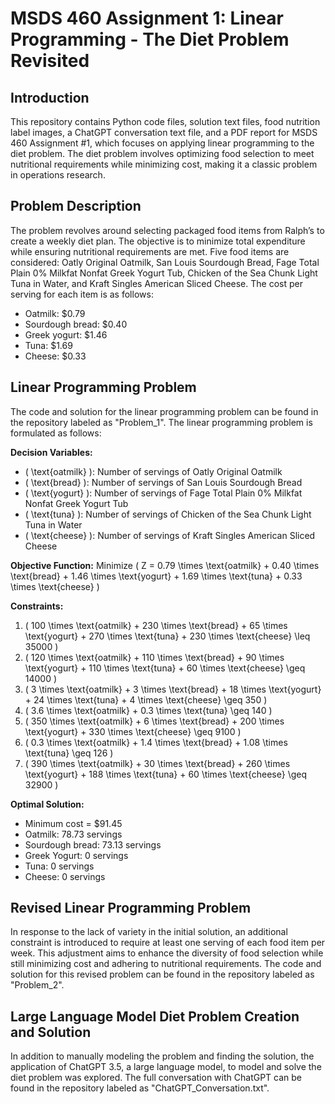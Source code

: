 # MSDS 460 Assignment 1: Linear Programming - The Diet Problem Revisited

## Introduction
This repository contains Python code files, solution text files, food nutrition label images, a ChatGPT conversation text file, and a PDF report for MSDS 460 Assignment #1, which focuses on applying linear programming to the diet problem. The diet problem involves optimizing food selection to meet nutritional requirements while minimizing cost, making it a classic problem in operations research.

## Problem Description
The problem revolves around selecting packaged food items from Ralph’s to create a weekly diet plan. The objective is to minimize total expenditure while ensuring nutritional requirements are met. Five food items are considered: Oatly Original Oatmilk, San Louis Sourdough Bread, Fage Total Plain 0% Milkfat Nonfat Greek Yogurt Tub, Chicken of the Sea Chunk Light Tuna in Water, and Kraft Singles American Sliced Cheese. The cost per serving for each item is as follows:
- Oatmilk: $0.79
- Sourdough bread: $0.40
- Greek yogurt: $1.46
- Tuna: $1.69
- Cheese: $0.33

## Linear Programming Problem
The code and solution for the linear programming problem can be found in the repository labeled as "Problem_1". The linear programming problem is formulated as follows:

**Decision Variables:**
- \( \text{oatmilk} \): Number of servings of Oatly Original Oatmilk
- \( \text{bread} \): Number of servings of San Louis Sourdough Bread
- \( \text{yogurt} \): Number of servings of Fage Total Plain 0% Milkfat Nonfat Greek Yogurt Tub
- \( \text{tuna} \): Number of servings of Chicken of the Sea Chunk Light Tuna in Water
- \( \text{cheese} \): Number of servings of Kraft Singles American Sliced Cheese

**Objective Function:**
Minimize \( Z = 0.79 \times \text{oatmilk} + 0.40 \times \text{bread} + 1.46 \times \text{yogurt} + 1.69 \times \text{tuna} + 0.33 \times \text{cheese} \)

**Constraints:**
1. \( 100 \times \text{oatmilk} + 230 \times \text{bread} + 65 \times \text{yogurt} + 270 \times \text{tuna} + 230 \times \text{cheese} \leq 35000 \)
2. \( 120 \times \text{oatmilk} + 110 \times \text{bread} + 90 \times \text{yogurt} + 110 \times \text{tuna} + 60 \times \text{cheese} \geq 14000 \)
3. \( 3 \times \text{oatmilk} + 3 \times \text{bread} + 18 \times \text{yogurt} + 24 \times \text{tuna} + 4 \times \text{cheese} \geq 350 \)
4. \( 3.6 \times \text{oatmilk} + 0.3 \times \text{tuna} \geq 140 \)
5. \( 350 \times \text{oatmilk} + 6 \times \text{bread} + 200 \times \text{yogurt} + 330 \times \text{cheese} \geq 9100 \)
6. \( 0.3 \times \text{oatmilk} + 1.4 \times \text{bread} + 1.08 \times \text{tuna} \geq 126 \)
7. \( 390 \times \text{oatmilk} + 30 \times \text{bread} + 260 \times \text{yogurt} + 188 \times \text{tuna} + 60 \times \text{cheese} \geq 32900 \)

**Optimal Solution:**
- Minimum cost = $91.45
- Oatmilk: 78.73 servings
- Sourdough bread: 73.13 servings
- Greek Yogurt: 0 servings
- Tuna: 0 servings
- Cheese: 0 servings

## Revised Linear Programming Problem
In response to the lack of variety in the initial solution, an additional constraint is introduced to require at least one serving of each food item per week. This adjustment aims to enhance the diversity of food selection while still minimizing cost and adhering to nutritional requirements. The code and solution for this revised problem can be found in the repository labeled as "Problem_2".

## Large Language Model Diet Problem Creation and Solution
In addition to manually modeling the problem and finding the solution, the application of ChatGPT 3.5, a large language model, to model and solve the diet problem was explored. The full conversation with ChatGPT can be found in the repository labeled as "ChatGPT_Conversation.txt".
